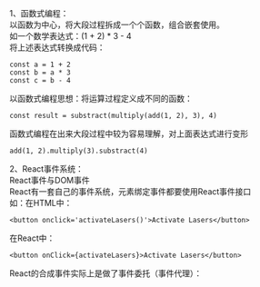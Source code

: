 1、函数式编程：   
以函数为中心，将大段过程拆成一个个函数，组合嵌套使用。   
如一个数学表达式：(1 + 2) * 3 - 4   
将上述表达式转换成代码：  
```
const a = 1 + 2   
const b = a * 3   
const c = b - 4   
```
以函数式编程思想：将运算过程定义成不同的函数：  
``` 
const result = substract(multiply(add(1, 2), 3), 4)   
```
函数式编程在出来大段过程中较为容易理解，对上面表达式进行变形
```  
add(1, 2).multiply(3).substract(4)   
```
    
2、React事件系统：   
React事件与DOM事件   
React有一套自己的事件系统，元素绑定事件都要使用React事件接口   
如：在HTML中：   
```
<button onclick='activateLasers()'>Activate Lasers</button>   
```
在React中：   
```
<button onClick={activateLasers}>Activate Lasers</button>   
```
React的合成事件实际上是做了事件委托（事件代理）：






